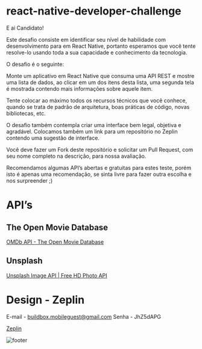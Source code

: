 # react-native-developer-challenge

E ai Candidato!

Este desafio consiste em identificar seu nível de habilidade com desenvolvimento para em React Native, portanto esperamos que você tente resolve-lo usando toda a sua capacidade e conhecimento da tecnologia. 

O desafio é o seguinte:

Monte um aplicativo em React Native que consuma uma API REST e mostre uma lista de dados, ao clicar em um dos itens desta lista, uma segunda tela é mostrada contendo mais informações sobre aquele item.

Tente colocar ao máximo todos os recursos técnicos que você conhece, quando se trata de padrão de arquitetura, boas práticas de código, novas bibliotecas, etc. 

O desafio também contempla criar uma interface bem legal, objetiva e agradável. Colocamos também um link para um repositório no Zeplin contendo uma sugestão de interface.

Você deve fazer um Fork deste repositório e solicitar um Pull Request, com seu nome completo na descrição, para nossa avaliação.

Recomendamos algumas API’s abertas e gratuitas para estes teste, porém isto é apenas uma recomendação, se sinta livre para fazer outra escolha e nos surpreender ;)

# API’s 
## The Open Movie Database
 [OMDb API - The Open Movie Database](http://www.omdbapi.com/)

## Unsplash
[Unsplash Image API | Free HD Photo API](https://unsplash.com/developers)

# Design - Zeplin
E-mail - buildbox.mobileguest@gmail.com
Senha - JhZ5dAPG

[Zeplin](https://app.zeplin.io/login)

![footer](https://s3-us-west-2.amazonaws.com/hippoprod/blog/react-native/react_native_equation.png)
